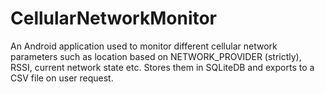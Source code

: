 # CellularNetworkMonitor
An Android application used to monitor different cellular network parameters such as
location based on NETWORK_PROVIDER (strictly), RSSI, current network state etc.
Stores them in SQLiteDB and exports to a CSV file on user request.
